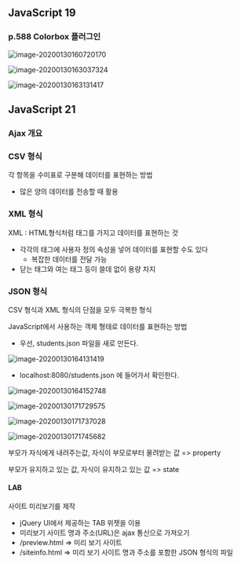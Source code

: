 ## JavaScript 19

### p.588 Colorbox 플러그인

![image-20200130160720170](C:\Users\HPE\AppData\Roaming\Typora\typora-user-images\image-20200130160720170.png)

![image-20200130163037324](C:\Users\HPE\AppData\Roaming\Typora\typora-user-images\image-20200130163037324.png)

![image-20200130163131417](C:\Users\HPE\AppData\Roaming\Typora\typora-user-images\image-20200130163131417.png)





## JavaScript 21

### Ajax 개요



### CSV 형식

각 항목을 수미표로 구분해 데이터를 표현하는 방법

* 많은 양의 데이터를 전송할 때 활용



### XML 형식

XML : HTML형식처럼 태그를 가지고 데이터를 표현하는 것

* 각각의 태그에 사용자 정의 속성을 넣어 데이터를 표현할 수도 있다
  * 복잡한 데이터를 전달 가능
* 닫는 태그와 여는 태그 등이 쓸데 없이 용량 차지



### JSON 형식

CSV 형식과 XML 형식의 단점을 모두 극복한 형식

JavaScript에서 사용하는 객체 형태로 데이터를 표현하는 방법

* 우선, students.json 파일을 새로 만든다.

![image-20200130164131419](C:\Users\HPE\AppData\Roaming\Typora\typora-user-images\image-20200130164131419.png)

* localhost:8080/students.json 에 들어가서 확인한다.

![image-20200130164152748](C:\Users\HPE\AppData\Roaming\Typora\typora-user-images\image-20200130164152748.png)



![image-20200130171729575](C:\Users\HPE\AppData\Roaming\Typora\typora-user-images\image-20200130171729575.png)

![image-20200130171737028](C:\Users\HPE\AppData\Roaming\Typora\typora-user-images\image-20200130171737028.png)

![image-20200130171745682](C:\Users\HPE\AppData\Roaming\Typora\typora-user-images\image-20200130171745682.png)



부모가 자식에게 내려주는값, 자식이 부모로부터 물려받는 값 =>  property

부모가 유지하고 있는 값, 자식이 유지하고 있는 값 => state



#### LAB

사이트 미리보기를 제작

* jQuery UI에서 제공하는 TAB 위젯을 이용
* 미리보기 사이트 명과 주소(URL)은 ajax 통신으로 가져오기
* /preview.html => 미리 보기 사이트
* /siteinfo.html => 미리 보기 사이트 명과 주소를 포함한 JSON 형식의 파일